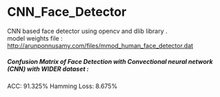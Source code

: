 # CNN_Face_Detector
CNN based face detector using opencv and dlib library .
<br /> model weights file : http://arunponnusamy.com/files/mmod_human_face_detector.dat

<h5>Confusion Matrix of Face Detection with Convectional neural network (CNN) with WIDER dataset :</h5>
ACC: 91.325%
Hamming Loss: 8.675%

